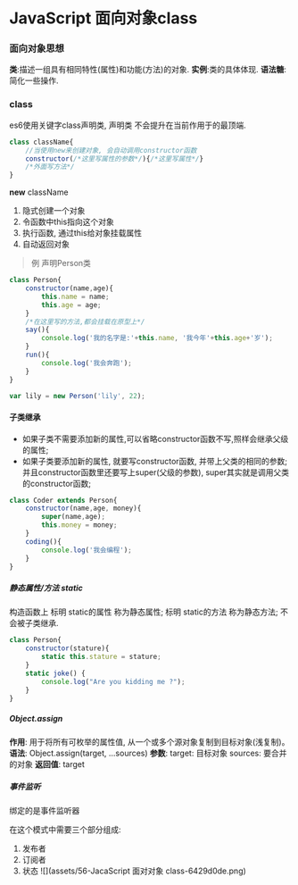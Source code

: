 # JavaScript 面向对象class

### 面向对象思想
**类**:描述一组具有相同特性(属性)和功能(方法)的对象.
**实例**:类的具体体现.
**语法糖**:简化一些操作.

### class
es6使用关键字class声明类, 声明类 不会提升在当前作用于的最顶端.
```js
class className{
	//当使用new来创建对象, 会自动调用constructor函数
	constructor(/*这里写属性的参数*/){/*这里写属性*/}
	/*外面写方法*/
}
```
**new** className
1. 隐式创建一个对象
2. 令函数中this指向这个对象
3. 执行函数, 通过this给对象挂载属性
4. 自动返回对象
> 例 声明Person类
```js
class Person{
	constructor(name,age){
		this.name = name;
		this.age = age;
	}
	/*在这里写的方法,都会挂载在原型上*/
	say(){
		console.log('我的名字是:'+this.name, '我今年'+this.age+'岁');
	}
	run(){
		console.log('我会奔跑');
	}
}

var lily = new Person('lily', 22);
```
#### 子类继承
- 如果子类不需要添加新的属性,可以省略constructor函数不写,照样会继承父级的属性;
- 如果子类要添加新的属性, 就要写constructor函数, 并带上父类的相同的参数;并且constructor函数里还要写上super(父级的参数), super其实就是调用父类的constructor函数;
```js
class Coder extends Person{
	constructor(name,age, money){
		super(name,age);
		this.money = money;
	}
	coding(){
		console.log('我会编程');
	}
}
```

##### 静态属性/方法 static
构造函数上 标明 static的属性 称为静态属性; 标明 static的方法 称为静态方法; 不会被子类继承.
```js
class Person{
	constructor(stature){
		static this.stature = stature;
	}
	static joke() {
		console.log("Are you kidding me ?");
	}
}
```

##### Object.assign
**作用**: 用于将所有可枚举的属性值, 从一个或多个源对象复制到目标对象(浅复制)。
**语法**: Object.assign(target, ...sources)
**参数**: target: 目标对象  sources: 要合并的对象
**返回值**: target

##### 事件监听
绑定的是事件监听器

在这个模式中需要三个部分组成:
1. 发布者
2. 订阅者
3. 状态
![](assets/56-JacaScript 面对对象 class-6429d0de.png)
